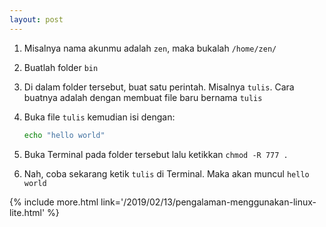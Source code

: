 ```yaml
---
layout: post
---
```


1. Misalnya nama akunmu adalah `zen`, maka bukalah `/home/zen/`
2. Buatlah folder `bin`
3. Di dalam folder tersebut, buat satu perintah. Misalnya `tulis`. Cara buatnya adalah dengan membuat file baru bernama `tulis`
4. Buka file `tulis` kemudian isi dengan:

	```bash
	echo "hello world"
	```

5. Buka Terminal pada folder tersebut lalu ketikkan `chmod -R 777 .`
6. Nah, coba sekarang ketik `tulis` di Terminal. Maka akan muncul `hello world`

{% include more.html link='/2019/02/13/pengalaman-menggunakan-linux-lite.html' %}
